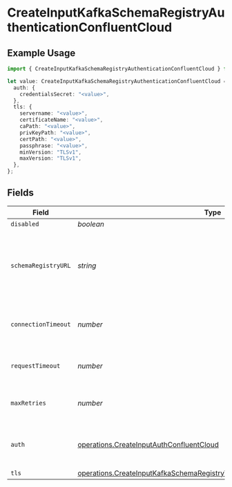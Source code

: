# CreateInputKafkaSchemaRegistryAuthenticationConfluentCloud

## Example Usage

```typescript
import { CreateInputKafkaSchemaRegistryAuthenticationConfluentCloud } from "cribl-control-plane/models/operations";

let value: CreateInputKafkaSchemaRegistryAuthenticationConfluentCloud = {
  auth: {
    credentialsSecret: "<value>",
  },
  tls: {
    servername: "<value>",
    certificateName: "<value>",
    caPath: "<value>",
    privKeyPath: "<value>",
    certPath: "<value>",
    passphrase: "<value>",
    minVersion: "TLSv1",
    maxVersion: "TLSv1",
  },
};
```

## Fields

| Field                                                                                                                                                                        | Type                                                                                                                                                                         | Required                                                                                                                                                                     | Description                                                                                                                                                                  |
| ---------------------------------------------------------------------------------------------------------------------------------------------------------------------------- | ---------------------------------------------------------------------------------------------------------------------------------------------------------------------------- | ---------------------------------------------------------------------------------------------------------------------------------------------------------------------------- | ---------------------------------------------------------------------------------------------------------------------------------------------------------------------------- |
| `disabled`                                                                                                                                                                   | *boolean*                                                                                                                                                                    | :heavy_minus_sign:                                                                                                                                                           | N/A                                                                                                                                                                          |
| `schemaRegistryURL`                                                                                                                                                          | *string*                                                                                                                                                                     | :heavy_minus_sign:                                                                                                                                                           | URL for accessing the Confluent Schema Registry. Example: http://localhost:8081. To connect over TLS, use https instead of http.                                             |
| `connectionTimeout`                                                                                                                                                          | *number*                                                                                                                                                                     | :heavy_minus_sign:                                                                                                                                                           | Maximum time to wait for a Schema Registry connection to complete successfully                                                                                               |
| `requestTimeout`                                                                                                                                                             | *number*                                                                                                                                                                     | :heavy_minus_sign:                                                                                                                                                           | Maximum time to wait for the Schema Registry to respond to a request                                                                                                         |
| `maxRetries`                                                                                                                                                                 | *number*                                                                                                                                                                     | :heavy_minus_sign:                                                                                                                                                           | Maximum number of times to try fetching schemas from the Schema Registry                                                                                                     |
| `auth`                                                                                                                                                                       | [operations.CreateInputAuthConfluentCloud](../../models/operations/createinputauthconfluentcloud.md)                                                                         | :heavy_minus_sign:                                                                                                                                                           | Credentials to use when authenticating with the schema registry using basic HTTP authentication                                                                              |
| `tls`                                                                                                                                                                        | [operations.CreateInputKafkaSchemaRegistryTLSSettingsClientSideConfluentCloud](../../models/operations/createinputkafkaschemaregistrytlssettingsclientsideconfluentcloud.md) | :heavy_minus_sign:                                                                                                                                                           | N/A                                                                                                                                                                          |